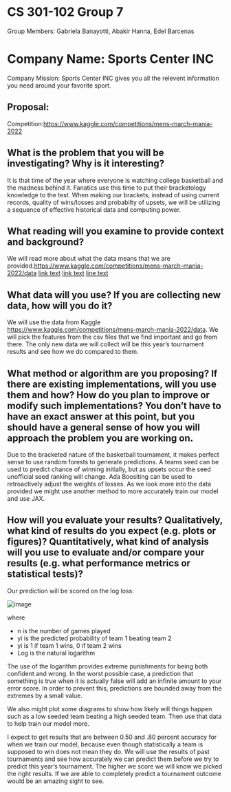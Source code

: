 # CS 301-102 Group 7
Group Members: Gabriela Banayotti, Abakir Hanna, Edel Barcenas

# Company Name: Sports Center INC
Company Mission: Sports Center INC gives you all the relevent information you need around your favorite sport.


## Proposal: 
Competition:https://www.kaggle.com/competitions/mens-march-mania-2022
## What is the problem that you will be investigating? Why is it interesting?
It is that time of the year where everyone is watching college basketball and the madness behind it. Fanatics use this time to put their bracketology knowledge to the test. When making our brackets, instead of using current records, quality of wins/losses and probabilty of upsets, we will be utilizing a sequence of effective historical data and computing power. 

## What reading will you examine to provide context and background?
We will read more about what the data means that we are provided.https://www.kaggle.com/competitions/mens-march-mania-2022/data
[link text](https://www.analyticsvidhya.com/blog/2021/09/gradient-boosting-algorithm-a-complete-guide-for-beginners/)
[link text](https://towardsdatascience.com/understanding-gradient-boosting-machines-9be756fe76ab)
[line text](https://ieeexplore.ieee.org/document/9671688)

## What data will you use? If you are collecting new data, how will you do it?
We will use the data from Kaggle https://www.kaggle.com/competitions/mens-march-mania-2022/data. We will pick the features from the csv files that we find important and go from there. The only new data we will collect will be this year’s tournament results and see how we do compared to them.

## What method or algorithm are you proposing? If there are existing implementations, will you use them and how? How do you plan to improve or modify such implementations? You don’t have to have an exact answer at this point, but you should have a general sense of how you will approach the problem you are working on.

Due to the bracketed nature of the basketball tournament, it makes perfect sense to use random forests to generate predictions. A teams seed can be used to predict chance of winning initially, but as upsets occur the seed unofficial seed ranking will change. Ada Boositing can be used to retroactively adjust the weights of losses. As we look more into the data provided we might use another method to more accurately train our model and use JAX.

## How will you evaluate your results? Qualitatively, what kind of results do you expect (e.g. plots or figures)? Quantitatively, what kind of analysis will you use to evaluate and/or compare your results (e.g. what performance metrics or statistical tests)?
Our prediction will be scored on the log loss:

![image](https://user-images.githubusercontent.com/30082380/160319767-1ab5d44d-fef8-4f6c-aefa-81d1d52149e1.png)

where
- n  is the number of games played
- yi is the predicted probability of team 1 beating team 2
- yi  is 1 if team 1 wins, 0 if team 2 wins
- Log is the natural logarithm

The use of the logarithm provides extreme punishments for being both confident and wrong. In the worst possible case, a prediction that something is true when it is actually false will add an infinite amount to your error score. In order to prevent this, predictions are bounded away from the extremes by a small value.

We also might plot some diagrams to show how likely will things happen such as a low seeded team beating a high seeded team. Then use that data to help train our model more.

I expect to get results that are between 0.50 and .80 percent accuracy for when we train our model, because even though statistically a team is supposed to win does not mean they do. We will use the results of past tournaments and see how accurately we can predict them before we try to predict this year’s tournament. The higher we score we will know we picked the right results. If we are able to completely predict a tournament outcome would be an amazing sight to see.

